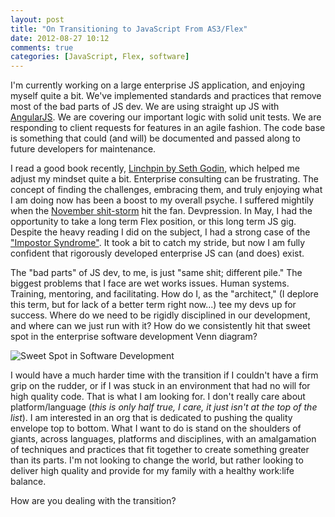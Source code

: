 ```yaml
---
layout: post
title: "On Transitioning to JavaScript From AS3/Flex"
date: 2012-08-27 10:12
comments: true
categories: [JavaScript, Flex, software]
---
```


I'm currently working on a large enterprise JS application, and enjoying myself quite a bit. We've implemented standards and practices that remove most of the bad parts of JS dev. We are using straight up JS with [AngularJS](http://www.angularjs.org/). We are covering our important logic with solid unit tests. We are responding to client requests for features in an agile fashion. The code base is something that could (and will) be documented and passed along to future developers for maintenance.

I read a good book recently, [Linchpin by Seth Godin](http://www.amazon.com/exec/obidos/ASIN/1591843162/joehoobuiblo-20/ref=nosim/), which helped me adjust my mindset quite a bit. Enterprise consulting can be frustrating. The concept of finding the challenges, embracing them, and truly enjoying what I am doing now has been a boost to my overall psyche. I suffered mightily when the [November shit-storm](http://blogs.adobe.com/flex/2011/11/your-questions-about-flex.html) hit the fan. Devpression. In May, I had the opportunity to take a long term Flex position, or this long term JS gig. Despite the heavy reading I did on the subject, I had a strong case of the ["Impostor Syndrome"](http://en.wikipedia.org/wiki/Impostor_syndrome). It took a bit to catch my stride, but now I am fully confident that rigorously developed enterprise JS can (and does) exist.

The "bad parts" of JS dev, to me, is just "same shit; different pile." The biggest problems that I face are wet works issues. Human systems. Training, mentoring, and facilitating. How do I, as the "architect," (I deplore this term, but for lack of a better term right now...) tee my devs up for success. Where do we need to be rigidly disciplined in our development, and where can we just run with it? How do we consistently hit that sweet spot in the enterprise software development Venn diagram?

![Sweet Spot in Software Development](/images/dev-venn.png)

I would have a much harder time with the transition if I couldn't have a firm grip on the rudder, or if I was stuck in an environment that had no will for high quality code. That is what I am looking for. I don't really care about platform/language (*this is only half true, I care, it just isn't at the top of the list*). I am interested in an org that is dedicated to pushing the quality envelope top to bottom. What I want to do is stand on the shoulders of giants, across languages, platforms and disciplines, with an amalgamation of techniques and practices that fit together to create something greater than its parts. I'm not looking to change the world, but rather looking to deliver high quality and provide for my family with a healthy work:life balance.

How are you dealing with the transition?